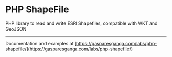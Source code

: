 # PHP ShapeFile

PHP library to read and write ESRI Shapefiles, compatible with WKT and GeoJSON

---

Documentation and examples at [https://gasparesganga.com/labs/php-shapefile/](https://gasparesganga.com/labs/php-shapefile/)
